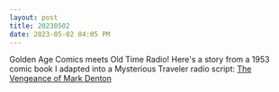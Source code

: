 ```yaml
---
layout: post
title: 20230502
date: 2023-05-02 04:05 PM
---
```


Golden Age Comics meets Old Time Radio!  Here's a story from a 1953 comic book I adapted into a Mysterious Traveler radio script: [The Vengeance of Mark Denton](https://exiw.wordpress.com/2023/05/01/the-vengeance-of-mark-denton/) 